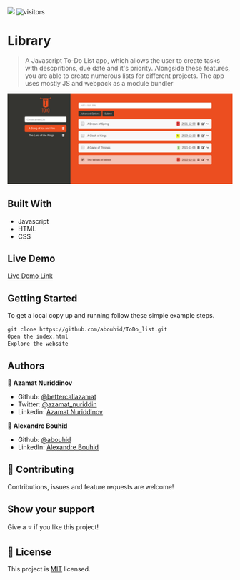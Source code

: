 ![](https://img.shields.io/badge/Microverse-blueviolet)
![visitors](https://visitor-badge.glitch.me/badge?page_id=abouhid/ToDo_list)


# Library

> A Javascript To-Do List app, which allows the user to create tasks with descpritions, due date and it's priority. Alongside these features, you are able to create numerous lists for different projects. The app uses mostly JS and webpack as a module bundler

![screenshot](./screenshot1.png)

## Built With

- Javascript
- HTML
- CSS

## Live Demo

[Live Demo Link](https://js-library.netlify.app/)

## Getting Started

To get a local copy up and running follow these simple example steps.

```
git clone https://github.com/abouhid/ToDo_list.git
Open the index.html
Explore the website
```

## Authors

👤 **Azamat Nuriddinov**

- Github: [@bettercallazamat](https://github.com/bettercallazamat)
- Twitter: [@azamat_nuriddin](https://twitter.com/azamat_nuriddin)
- Linkedin: [Azamat Nuriddinov](https://www.linkedin.com/in/azamat-nuriddinov-57579868)

👤 **Alexandre Bouhid**

- Github: [@abouhid](https://github.com/abouhid)
- LinkedIn: [Alexandre Bouhid](https://www.linkedin.com/in/alexandrebouhid/)

## 🤝 Contributing

Contributions, issues and feature requests are welcome!

## Show your support

Give a ⭐️ if you like this project!

## 📝 License

This project is [MIT](lic.url) licensed.
